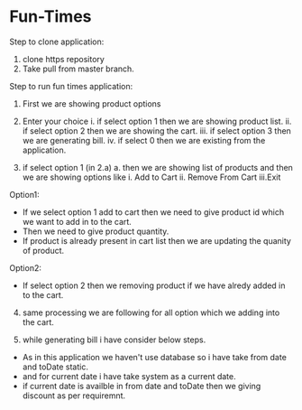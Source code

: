 # Fun-Times

Step to clone application:

1. clone https repository 
2. Take pull from master branch.

Step to run fun times application:
1. First we are showing product options
2. Enter your choice
   i.  if select option 1 then we are showing product list.
   ii. if select option 2 then we are showing the cart.
   iii. if select option 3 then we are generating bill.
   iv. if select 0 then we are existing from the application.
   
3. if select option 1 (in 2.a)
  a. then we are showing list of products and then we are showing options like 
    i.  Add to Cart
    ii. Remove From Cart
    iii.Exit
 
 Option1: 
 - If we select option 1 add to cart then we need to give product id which we want to add in to the cart.
 - Then we need to give product quantity.
 - If product is already present in cart list then we are updating the quanity of product.
 
 Option2: 
 - If select option 2 then we removing product if we have alredy added in to the cart.

4. same processing we are following for all option which we adding into the cart.

5. while generating bill i have consider below steps.
  - As in this application we haven't use database so i have take from date and toDate static.
  - and for current date i have take system as a current date.
  - if current date is availble in from date and toDate then we giving discount as per requiremnt.
